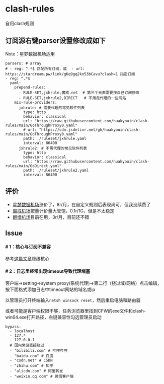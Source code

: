 # clash-rules
自用clash规则


## 订阅源右键parser设置修改成如下

Note：星梦数据机场适用

```
parsers: # array
# - reg: ^.*$ 匹配所有订阅，或  - url: https://stardream.pw/link/gKq9gq2kn53bCavu?clash=1 指定订阅
- reg: ^.*$
  yaml:
    prepend-rules:
      - RULE-SET,jxhrule,魔戒.net  # 第三个元素需要按自己订阅修改
      - RULE-SET,jxhrule2,DIRECT   # 不用走代理的一些网站
    mix-rule-providers:
      jxhrule: # 需要代理的常见软件列表
        type: http
        behavior: classical
        url: "https://raw.githubusercontent.com/huakyouin/clash-rules/main/GoThroughProxy0.yaml"
        # url: "https://cdn.jsdelivr.net/gh/huakyouin/clash-rules/main/GoThroughProxy0.yaml"
        path: ./ruleset/jxhrule.yaml
        interval: 86400
      jxhrule2: # 不需代理的常见软件列表
        type: http
        behavior: classical
        url: "https://raw.githubusercontent.com/huakyouin/clash-rules/main/GoDirect.yaml"
        path: ./ruleset/jxhrule2.yaml
        interval: 86400
```

## 评价
- [星梦数据机场](https://stardream.xyz/user)涨价了，8r/月，在自定义规则后表现尚可，但我没续费了
- [魔戒机场](https://www.mojie.cyou/)按量计价量大管饱，0.1r/1G，但是不太稳定
- [翻墙机场](https://xn--mest5a943ag8x.net/#/knowledge)目前在用，3r/月，目前还不错

## Issue
#### # 1：核心与订阅不兼容

参考[这篇文章](https://matters.news/@looklookworld/57425-%E6%9C%80%E8%AF%A6%E7%BB%86clash-r%E6%95%99%E7%A8%8B-clash-x%E6%95%99%E7%A8%8B-clash-a-clash-web-pharos-pro-%E5%A4%9A%E5%B9%B3%E5%8F%B0%E7%89%88%E6%9C%AC-bafyreibrj4m6z6ttojc3yqiurz767wlphrkqkoymvpldtx2rzsm6tse7uy)降级核心

#### # 2：日志里经常出现timeout导致代理堵塞

客户端->setting->system proxy(系统代理)->第二行（绕过域/网络）点击编辑，按下面格式添加日志中timeout网站的域名或ip

以管理员打开终端输入`netsh winsock reset`，然后重启电脑和路由器

或者可能是客户端权限不够，任务浏览器里找到CFW的exe文件和clash-win64.exe打开路径，右键兼容性勾选管理员启动

```
bypass:
  - localhost
  - 127.*
  - 127.0.0.1
  # 国内常见直接绕过
  - "bilibili.com" # 哔哩哔哩
  - "baidu.com" # 百度
  - "csdn.net" # CSDN
  - "zhihu.com" # 知乎
  - "alicdn.com" # 阿里转发
  - "weixin.qq.com" # 微信客户端
```

